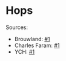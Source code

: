 # Hops

Sources:

- Brouwland: [#1](https://www.brouwland.com/content/assets/docs/Hops_EN.pdf)
- Charles Faram: [#1](https://www.charlesfaram.co.uk/hop-variety-knowledge/)
- YCH: [#1](https://shop.yakimachief.com/media/wysiwyg/Yakima_Chief_Hops_Varieties.pdf)
